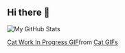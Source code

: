 ## Hi there 👋

<!--
**Krishantx/krishantx** is a ✨ _special_ ✨ repository because its `README.md` (this file) appears on your GitHub profile.

Here are some ideas to get you started:

- 🔭 I’m currently working on ...
- 🌱 I’m currently learning ...
- 👯 I’m looking to collaborate on ...
- 🤔 I’m looking for help with ...
- 💬 Ask me about ...
- 📫 How to reach me: ...
- 😄 Pronouns: ...
- ⚡ Fun fact: ...
-->

![My GitHub Stats](https://github-readme-stats.vercel.app/api?username=krishantx&show_icons=true&theme=radical&hide=rank)

<div class="tenor-gif-embed" data-postid="6698056592000242882" data-share-method="host" data-aspect-ratio="0.957831" data-width="100%"><a href="https://tenor.com/view/cat-work-in-progress-progress-gif-6698056592000242882">Cat Work In Progress GIF</a>from <a href="https://tenor.com/search/cat-gifs">Cat GIFs</a></div> <script type="text/javascript" async src="https://tenor.com/embed.js"></script>
